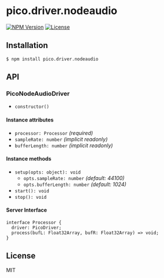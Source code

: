 # pico.driver.nodeaudio
[![NPM Version](http://img.shields.io/npm/v/pico.driver.nodeaudio.svg?style=flat-square)](https://www.npmjs.org/package/pico.driver.nodeaudio)
[![License](http://img.shields.io/badge/license-MIT-brightgreen.svg?style=flat-square)](http://mohayonao.mit-license.org/)

## Installation

```
$ npm install pico.driver.nodeaudio
```

## API
### PicoNodeAudioDriver
- `constructor()`

#### Instance attributes
- `processor: Processor` _(required)_
- `sampleRate: number` _(implicit readonly)_
- `bufferLength: number` _(implicit readonly)_

#### Instance methods
- `setup(opts: object): void`
  - `opts.sampleRate: number` _(default: 44100)_
  - `opts.bufferLength: number` _(default: 1024)_
- `start(): void`
- `stop(): void`

#### Server Interface
```
interface Processor {
  driver: PicoDriver;
  process(bufL: Float32Array, bufR: Float32Array) => void;
}
```

## License

MIT
